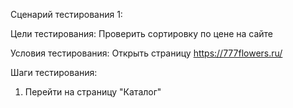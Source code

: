 Сценарий тестирования 1:  
  
Цели тестирования: Проверить сортировку по цене на сайте  
  
Условия тестирования: Открыть страницу https://777flowers.ru/  
  
Шаги тестирования:  
1. Перейти на страницу "Каталог"
